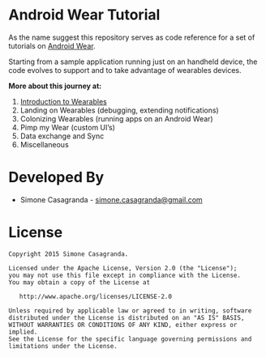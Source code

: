 Android Wear Tutorial
=====================

As the name suggest this repository serves as code reference for a set of tutorials on [Android Wear][1].

Starting from a sample application running just on an handheld device, the code evolves to support and to take advantage of wearables devices.

**More about this journey at:**

1. [Introduction to Wearables][2]
2. Landing on Wearables (debugging, extending notifications)
3. Colonizing Wearables (running apps on an Android Wear)
4. Pimp my Wear (custom UI’s)
5. Data exchange and Sync
6. Miscellaneous


Developed By
============

* Simone Casagranda - <simone.casagranda@gmail.com>


License
=======

    Copyright 2015 Simone Casagranda.

    Licensed under the Apache License, Version 2.0 (the "License");
    you may not use this file except in compliance with the License.
    You may obtain a copy of the License at

       http://www.apache.org/licenses/LICENSE-2.0

    Unless required by applicable law or agreed to in writing, software
    distributed under the License is distributed on an "AS IS" BASIS,
    WITHOUT WARRANTIES OR CONDITIONS OF ANY KIND, either express or implied.
    See the License for the specific language governing permissions and
    limitations under the License.

[1]: http://www.android.com/wear/
[2]: https://alchemiasoft.wordpress.com/2014/12/14/introduction-to-wearables/
